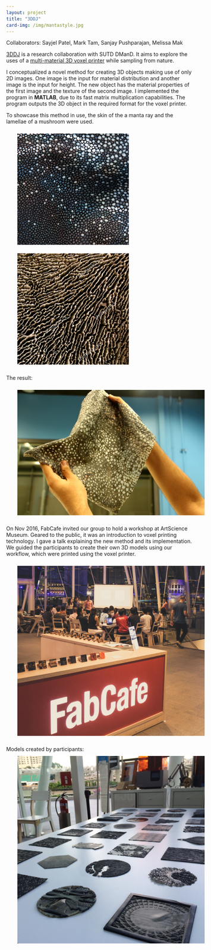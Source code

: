 ```yaml
---
layout: project
title: "3DDJ"
card-img: /img/mantastyle.jpg
---
```


Collaborators: Sayjel Patel, Mark Tam, Sanjay Pushparajan, Melissa Mak

[3DDJ](http://www.3dsampling.net/) is a research collaboration with SUTD DManD. It aims to explore the uses of a [multi-material 3D voxel printer](http://www.stratasys.com/3d-printers/production-series/connex3-systems) while sampling from nature.

I conceptualized a novel method for creating 3D objects making use of only 2D images. One image is the input for material distribution and another image is the input for height. The new object has the material properties of the first image and the texture of the second image. I implemented the program in **MATLAB**, due to its fast matrix multiplication capabilities. The program outputs the 3D object in the required format for the voxel printer.

To showcase this method in use, the skin of the a manta ray and the lamellae of a mushroom were used.
<div style="overflow: hidden;">
<img class="pull-left" style="padding: 10px 30px" src="/img/mantaray.png">
<img class="pull-right" style="padding: 10px 30px" src="/img/mushroom.png">
</div>

The result:

<img style="padding: 10px 30px" src="/img/mantastyle-result.png">

On Nov 2016, FabCafe invited our group to hold a workshop at ArtScience Museum. Geared to the public, it was an introduction to voxel printing technology. I gave a talk explaining the new method and its implementation. We guided the participants to create their own 3D models using our workflow, which were printed using the voxel printer.

<img style="padding: 10px 30px;" src="/img/presentation.jpg">

Models created by participants:
<img style="padding: 10px 30px;" src="/img/models.jpg">
